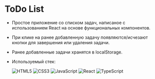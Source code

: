 # ToDo List
* Простое приложение со списком задач, написаное с использованием React на основе функциональных компонентов. 
* При клике на ранее добавленную задачу появляются/исчезают кнопки для завершения или удаления задачи.
* Ранее добавленные задачи хранятся в localStorage.
* Используемый стек:

	![HTML5](https://img.shields.io/badge/html5-%23E34F26.svg?style=for-the-badge&logo=html5&logoColor=white) ![CSS3](https://img.shields.io/badge/css3-%231572B6.svg?style=for-the-badge&logo=css3&logoColor=white) ![JavaScript](https://img.shields.io/badge/javascript-%23323330.svg?style=for-the-badge&logo=javascript&logoColor=%23F7DF1E) ![React](https://img.shields.io/badge/react-%2320232a.svg?style=for-the-badge&logo=react&logoColor=%2361DAFB) ![TypeScript](https://img.shields.io/badge/typescript-%23007ACC.svg?style=for-the-badge&logo=typescript&logoColor=white)
